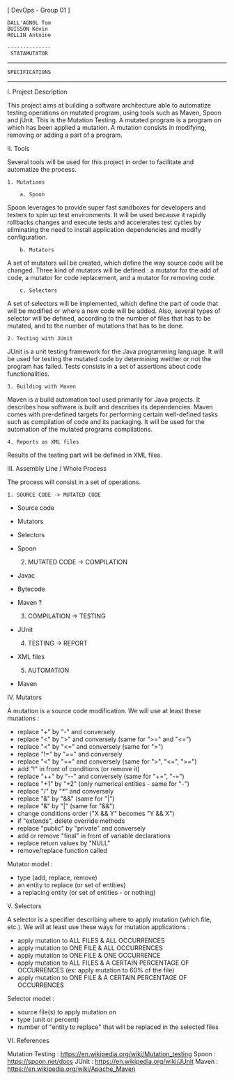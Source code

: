 [ DevOps - Group 01 ]

	DALL'AGNOL Tom
	BUISSON Kévin
	ROLLIN Antoine

	--------------
	 STATAMUTATOR
------------------------
	SPECIFICATIONS
------------------------

I. Project Description

This project aims at building a software architecture able to automatize testing operations on mutated program, 
using tools such as Maven, Spoon and jUnit. This is the Mutation Testing. 
A mutated program is a program on which has been applied a mutation. 
A mutation consists in modifying, removing or adding a part of a program.


II. Tools

Several tools will be used for this project in order to facilitate and automatize the process.

	1. Mutations
	
		a. Spoon 
		
Spoon leverages to provide super fast sandboxes for developers and testers to spin up test environments.
It will be used because it rapidly rollbacks changes and execute tests and accelerates test cycles by eliminating 
the need to install application dependencies and modify configuration.
		
		
		b. Mutators
		
A set of mutators will be created, which define the way source code will be changed. 
Three kind of mutators will be defined : a mutator for the add of code, a mutator for code replacement,
and a mutator for removing code. 		
		
		
		c. Selectors
		
A set of selectors will be implemented, which define the part of code that will be modified 
or where a new code will be added. Also, several types of selector will be defined, according
to the number of files that has to be mutated, and to the number of mutations that has to be done. 
		
		
	2. Testing with JUnit

JUnit is a unit testing framework for the Java programming language. 
It will be used for testing the mutated code by determining weither or not the program has failed.
Tests consists in a set of assertions about code functionalities. 


	3. Building with Maven

Maven is a build automation tool used primarily for Java projects. It describes how software is built 
and describes its dependencies. Maven comes with pre-defined targets for performing certain well-defined 
tasks such as compilation of code and its packaging.
It will be used for the automation of the mutated programs compilations.

	
	4. Reports as XML files
	
Results of the testing part will be defined in XML files.
	
	
III. Assembly Line / Whole Process

The process will consist in a set of operations.

	1. SOURCE CODE -> MUTATED CODE

- Source code
- Mutators
- Selectors
- Spoon
	
	
	2. MUTATED CODE -> COMPILATION

- Javac
- Bytecode
- Maven ?
	
	
	3. COMPILATION -> TESTING
	
- JUnit
	
	
	4. TESTING -> REPORT

- XML files


	5. AUTOMATION
	
- Maven
		

IV. Mutators

A mutation is a source code modification. We will use at least these mutations :
- replace "+" by "-" and conversely
- replace "<" by ">" and conversely (same for ">=" and "<=")
- replace "<" by "<=" and conversely (same for ">")
- replace "!=" by "==" and conversely
- replace "<" by "==" and conversely (same for ">", "<=", ">=")
- add "!" in front of conditions (or remove it)
- replace "++" by "--" and conversely (same for "+=", "-=")
- replace "+1" by "+2" (only numerical entities - same for "-") 
- replace "/" by "*" and conversely
- replace "&" by "&&" (same for "|")
- replace "&" by "|" (same for "&&")
- change conditions order ("X && Y" becomes "Y && X")
- if "extends", delete override methods
- replace "public" by "private" and conversely
- add or remove "final" in front of variable declarations
- replace return values by "NULL"
- remove/replace function called 

Mutator model :
- type (add, replace, remove)
- an entity to replace (or set of entities)
- a replacing entity  (or set of entities - or nothing)


V. Selectors

A selector is a specifier describing where to apply mutation (which file, etc.).
We will at least use these ways for mutation applications :
- apply mutation to ALL FILES & ALL OCCURRENCES 
- apply mutation to ONE FILE & ALL OCCURRENCES
- apply mutation to ONE FILE & ONE OCCURRENCE
- apply mutation to ALL FILES & A CERTAIN PERCENTAGE OF OCCURRENCES (ex: apply mutation to 60% of the file)
- apply mutation to ONE FILE & A CERTAIN PERCENTAGE OF OCCURRENCES

Selector model :
- source file(s) to apply mutation on
- type (unit or percent)
- number of "entity to replace" that will be replaced in the selected files  


VI. References

Mutation Testing : https://en.wikipedia.org/wiki/Mutation_testing
Spoon : https://spoon.net/docs
JUnit : https://en.wikipedia.org/wiki/JUnit
Maven : https://en.wikipedia.org/wiki/Apache_Maven